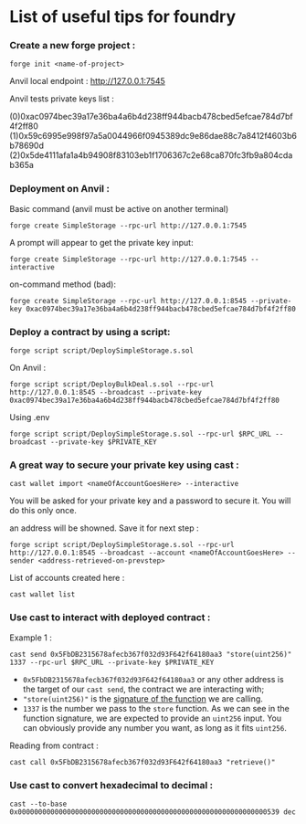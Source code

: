 # List of useful tips for foundry


### Create a new forge project : 

```
forge init <name-of-project>
```


Anvil local endpoint : http://127.0.0.1:7545

Anvil tests private keys list : 

(0)0xac0974bec39a17e36ba4a6b4d238ff944bacb478cbed5efcae784d7bf4f2ff80
(1)0x59c6995e998f97a5a0044966f0945389dc9e86dae88c7a8412f4603b6b78690d
(2)0x5de4111afa1a4b94908f83103eb1f1706367c2e68ca870fc3fb9a804cdab365a

### Deployment on Anvil :

Basic command (anvil must be active on another terminal)

```
forge create SimpleStorage --rpc-url http://127.0.0.1:7545
```

A prompt will appear to get the private key input:

```
forge create SimpleStorage --rpc-url http://127.0.0.1:7545 --interactive
```

on-command method (bad):

```
forge create SimpleStorage --rpc-url http://127.0.0.1:8545 --private-key 0xac0974bec39a17e36ba4a6b4d238ff944bacb478cbed5efcae784d7bf4f2ff80
```

### Deploy a contract by using a script: 

```
forge script script/DeploySimpleStorage.s.sol
```

On Anvil : 

```
forge script script/DeployBulkDeal.s.sol --rpc-url http://127.0.0.1:8545 --broadcast --private-key 0xac0974bec39a17e36ba4a6b4d238ff944bacb478cbed5efcae784d7bf4f2ff80
```
Using .env

```
forge script script/DeploySimpleStorage.s.sol --rpc-url $RPC_URL --broadcast --private-key $PRIVATE_KEY
```

### A great way to secure your private key using cast : 

```
cast wallet import <nameOfAccountGoesHere> --interactive
```
You will be asked for your private key and a password to secure it. You will do this only once.

an address will be showned. Save it for next step : 

```
forge script script/DeploySimpleStorage.s.sol --rpc-url http://127.0.0.1:8545 --broadcast --account <nameOfAccountGoesHere> --sender <address-retrieved-on-prevstep>
```
List of accounts created here : 

```
cast wallet list
```

### Use cast to interact with deployed contract : 

Example 1 : 

```
cast send 0x5FbDB2315678afecb367f032d93F642f64180aa3 "store(uint256)" 1337 --rpc-url $RPC_URL --private-key $PRIVATE_KEY
```

* `0x5FbDB2315678afecb367f032d93F642f64180aa3` or any other address is the target of our `cast send`, the contract we are interacting with;
* `"store(uint256)"` is the [signature of the function](https://ethereum.stackexchange.com/questions/135205/what-is-a-function-signature-and-function-selector-in-solidity-and-evm-language) we are calling.
* `1337` is the number we pass to the `store` function. As we can see in the function signature, we are expected to provide an `uint256` input. You can obviously provide any number you want, as long as it fits `uint256`.



Reading from contract :

```
cast call 0x5FbDB2315678afecb367f032d93F642f64180aa3 "retrieve()"
```

### Use cast to convert hexadecimal to decimal :

```
cast --to-base 0x0000000000000000000000000000000000000000000000000000000000000539 dec
```

